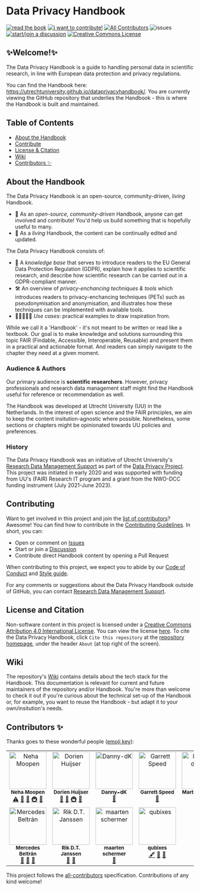 # Data Privacy Handbook

[![read the book](https://img.shields.io/badge/read-the%20book-yellow)](https://utrechtuniversity.github.io/dataprivacyhandbook/)
[![i want to contribute!](https://img.shields.io/badge/i%20want%20to-contribute!-brightgreen)](https://github.com/UtrechtUniversity/dataprivacyhandbook/blob/main/CONTRIBUTING.md)
[![All Contributors](https://img.shields.io/badge/all_contributors-2-orange.svg?style=flat-square)](#contributors-)
![issues](https://img.shields.io/github/issues/utrechtuniversity/dataprivacyhandbook?color=red)  
[![start/join a discussion](https://img.shields.io/badge/start%2Fjoin%20a-GitHub%20Discussion-blue)](https://github.com/UtrechtUniversity/dataprivacyhandbook/discussions)
<a rel="license" href="http://creativecommons.org/licenses/by/4.0/"><img alt="Creative Commons License" style="border-width:0" src="https://i.creativecommons.org/l/by/4.0/80x15.png" /></a>

## ✨Welcome!✨

The Data Privacy Handbook is a guide to handling personal data in scientific research, in line with European data protection and privacy regulations. 

You can find the Handbook here: https://utrechtuniversity.github.io/dataprivacyhandbook/. You are currently viewing the GitHub repository that underlies the Handbook - this is where the Handbook is built and maintained. 

## Table of Contents
- [About the Handbook](#about-the-handbook)
- [Contribute](#contributing)
- [License & Citation](#license-and-citation)
- [Wiki](#wiki)
- [Contributors ✨](#contributors-)

## About the Handbook

The Data Privacy Handbook is an open-source, community-driven, _living_ Handbook.  

- 🤝 As an _open-source_, _community-driven_ Handbook, anyone can get involved and contribute! You'd help us build something that is hopefully useful to many.  
- 🌱 As a _living_ Handbook, the content can be continually edited and updated. 

The Data Privacy Handbook consists of: 

- 🧠 A _knowledge base_ that serves to introduce readers to the EU General Data Protection Regulation (GDPR), explain how it applies to scientific research, and describe how scientific research can be carried out in a GDPR-compliant manner.
- 🛠️ An overview of _privacy-enchancing techniques & tools_ which introduces readers to privacy-enchancing techniques (PETs) such as pseudonymisation and anonymisation, and illustrates how these techniques can be implemented with available tools.
- 👨🏽‍🤝‍👨🏻 _Use cases_: practical examples to draw inspiration from. 

While we call it a 'Handbook' - it's not meant to be written or read like a textbook. Our goal is to make knowledge and solutions surrounding this topic FAIR (Findable, Accessible, Interoperable, Reusable) and present them in a practical and actionable format. And readers can simply navigate to the chapter they need at a given moment.   

### Audience & Authors

Our primary audience is **scientific researchers**. However, privacy professionals and research data management staff might find the Handbook useful for reference or recommendation as well.

The Handbook was developed at Utrecht University (UU) in the Netherlands. In the interest of open science and the FAIR principles, we aim to keep the content insitution-agnostic where possible. Nonetheless, some sections or chapters might be opinionated towards UU policies and preferences.

### History

The Data Privacy Handbook was an initiative of Utrecht University's [Research Data Management Support](https://uu.nl/rdm) as part of the [Data Privacy Project](https://utrechtuniversity.github.io/dataprivacyproject). This project was initiated in early 2020 and was supported with funding from UU's (FAIR) Research IT program and a grant from the NWO-DCC funding instrument (July 2021-June 2023).

## Contributing

Want to get involved in this project and join the [list of contributors](https://github.com/UtrechtUniversity/dataprivacyhandbook/blob/main/contributors.md)? Awesome! You can find how to contribute in the [Contributing Guidelines](https://github.com/UtrechtUniversity/dataprivacyhandbook/blob/main/CONTRIBUTING.md).
In short, you can:
- Open or comment on [Issues](https://github.com/UtrechtUniversity/dataprivacyhandbook/issues)
- Start or join a [Discussion](https://github.com/UtrechtUniversity/dataprivacyhandbook/discussions)
- Contribute direct Handbook content by opening a Pull Request

When contributing to this project, we expect you to abide by our [Code of Conduct](https://github.com/UtrechtUniversity/dataprivacyhandbook/blob/main/CODE_OF_CONDUCT.md) and [Style guide](https://github.com/UtrechtUniversity/dataprivacyhandbook/blob/main/styleguide.md).

For any comments or suggestions about the Data Privacy Handbook outside of GitHub, you can contact [Research Data Management Support](https://www.uu.nl/en/research/research-data-management/contact-us).

## License and Citation

Non-software content in this project is licensed under a [Creative Commons Attribution 4.0 International License](https://creativecommons.org/licenses/by/4.0/). You can view the license [here](https://github.com/UtrechtUniversity/dataprivacyhandbook/blob/main/LICENSE.md). To cite the Data Privacy Handbook, click `Cite this repository` at the [repository homepage](https://github.com/UtrechtUniversity/dataprivacyhandbook), under the header `About` (at top right of the screen).

## Wiki

The repository's [Wiki](https://github.com/UtrechtUniversity/dataprivacyhandbook/wiki) contains details about the tech stack for the Handbook. This documentation is relevant for current and future maintainers of the repository and/or Handbook. You're more than welcome to check it out if you're curious about the technical set-up of the Handbook or, for example, you want to reuse the Handbook - but adapt it to your own/insitution's needs. 

## Contributors ✨

Thanks goes to these wonderful people ([emoji key](https://allcontributors.org/docs/en/emoji-key)):

<!-- ALL-CONTRIBUTORS-LIST:START - Do not remove or modify this section -->
<!-- prettier-ignore-start -->
<!-- markdownlint-disable -->
<table>
  <tbody>
    <tr>
      <td align="center" valign="top" width="14.28%"><a href="https://github.com/nehamoopen"><img src="https://avatars.githubusercontent.com/u/37183829?v=4?s=100" width="100px;" alt="Neha Moopen"/><br /><sub><b>Neha Moopen</b></sub></a><br /><a href="https://github.com/UtrechtUniversity/dataprivacyhandbook/commits?author=nehamoopen" title="Tests">⚠️</a> <a href="#projectManagement-nehamoopen" title="Project Management">📆</a> <a href="https://github.com/UtrechtUniversity/dataprivacyhandbook/commits?author=nehamoopen" title="Documentation">📖</a> <a href="#infra-nehamoopen" title="Infrastructure (Hosting, Build-Tools, etc)">🚇</a> <a href="#maintenance-nehamoopen" title="Maintenance">🚧</a></td>
      <td align="center" valign="top" width="14.28%"><a href="http://www.dorienhuijser.com"><img src="https://avatars.githubusercontent.com/u/58177697?v=4?s=100" width="100px;" alt="Dorien Huijser"/><br /><sub><b>Dorien Huijser</b></sub></a><br /><a href="#projectManagement-DorienHuijser" title="Project Management">📆</a> <a href="https://github.com/UtrechtUniversity/dataprivacyhandbook/commits?author=DorienHuijser" title="Documentation">📖</a> <a href="#infra-DorienHuijser" title="Infrastructure (Hosting, Build-Tools, etc)">🚇</a> <a href="#maintenance-DorienHuijser" title="Maintenance">🚧</a></td>
      <td align="center" valign="top" width="14.28%"><a href="https://github.com/Danny-dK"><img src="https://avatars.githubusercontent.com/u/45395070?v=4?s=100" width="100px;" alt="Danny-dK"/><br /><sub><b>Danny-dK</b></sub></a><br /><a href="https://github.com/UtrechtUniversity/dataprivacyhandbook/pulls?q=is%3Apr+reviewed-by%3ADanny-dK" title="Reviewed Pull Requests">👀</a></td>
      <td align="center" valign="top" width="14.28%"><a href="http://garrettspeed.com"><img src="https://avatars.githubusercontent.com/u/6378547?v=4?s=100" width="100px;" alt="Garrett Speed"/><br /><sub><b>Garrett Speed</b></sub></a><br /><a href="https://github.com/UtrechtUniversity/dataprivacyhandbook/pulls?q=is%3Apr+reviewed-by%3Agspeed0689" title="Reviewed Pull Requests">👀</a></td>
      <td align="center" valign="top" width="14.28%"><a href="https://www.uu.nl/staff/MGdeVos"><img src="https://avatars.githubusercontent.com/u/1482239?v=4?s=100" width="100px;" alt="Martine de Vos"/><br /><sub><b>Martine de Vos</b></sub></a><br /><a href="https://github.com/UtrechtUniversity/dataprivacyhandbook/pulls?q=is%3Apr+reviewed-by%3AMartineDeVos" title="Reviewed Pull Requests">👀</a></td>
      <td align="center" valign="top" width="14.28%"><a href="https://github.com/Mish-JPFD"><img src="https://avatars.githubusercontent.com/u/22911522?v=4?s=100" width="100px;" alt="Jacques Flores"/><br /><sub><b>Jacques Flores</b></sub></a><br /><a href="#ideas-Mish-JPFD" title="Ideas, Planning, & Feedback">🤔</a> <a href="#content-Mish-JPFD" title="Content">🖋</a> <a href="https://github.com/UtrechtUniversity/dataprivacyhandbook/pulls?q=is%3Apr+reviewed-by%3AMish-JPFD" title="Reviewed Pull Requests">👀</a></td>
      <td align="center" valign="top" width="14.28%"><a href="https://github.com/RonScholten"><img src="https://avatars.githubusercontent.com/u/54577946?v=4?s=100" width="100px;" alt="Ron Scholten"/><br /><sub><b>Ron Scholten</b></sub></a><br /><a href="#content-RonScholten" title="Content">🖋</a> <a href="https://github.com/UtrechtUniversity/dataprivacyhandbook/pulls?q=is%3Apr+reviewed-by%3ARonScholten" title="Reviewed Pull Requests">👀</a></td>
    </tr>
    <tr>
      <td align="center" valign="top" width="14.28%"><a href="https://github.com/MIBeltran"><img src="https://avatars.githubusercontent.com/u/107920053?v=4?s=100" width="100px;" alt="Mercedes Beltrán"/><br /><sub><b>Mercedes Beltrán</b></sub></a><br /><a href="https://github.com/UtrechtUniversity/dataprivacyhandbook/pulls?q=is%3Apr+reviewed-by%3AMIBeltran" title="Reviewed Pull Requests">👀</a> <a href="#ideas-MIBeltran" title="Ideas, Planning, & Feedback">🤔</a> <a href="#promotion-MIBeltran" title="Promotion">📣</a></td>
      <td align="center" valign="top" width="14.28%"><a href="http://www.uu.nl"><img src="https://avatars.githubusercontent.com/u/121875841?v=4?s=100" width="100px;" alt="Rik D.T. Janssen"/><br /><sub><b>Rik D.T. Janssen</b></sub></a><br /><a href="https://github.com/UtrechtUniversity/dataprivacyhandbook/pulls?q=is%3Apr+reviewed-by%3ARikDTJanssen" title="Reviewed Pull Requests">👀</a> <a href="#ideas-RikDTJanssen" title="Ideas, Planning, & Feedback">🤔</a></td>
      <td align="center" valign="top" width="14.28%"><a href="https://github.com/maartenschermer"><img src="https://avatars.githubusercontent.com/u/6727628?v=4?s=100" width="100px;" alt="maarten schermer"/><br /><sub><b>maarten schermer</b></sub></a><br /><a href="https://github.com/UtrechtUniversity/dataprivacyhandbook/pulls?q=is%3Apr+reviewed-by%3Amaartenschermer" title="Reviewed Pull Requests">👀</a></td>
      <td align="center" valign="top" width="14.28%"><a href="https://github.com/qubixes"><img src="https://avatars.githubusercontent.com/u/44498096?v=4?s=100" width="100px;" alt="qubixes"/><br /><sub><b>qubixes</b></sub></a><br /><a href="#content-qubixes" title="Content">🖋</a> <a href="#ideas-qubixes" title="Ideas, Planning, & Feedback">🤔</a> <a href="https://github.com/UtrechtUniversity/dataprivacyhandbook/pulls?q=is%3Apr+reviewed-by%3Aqubixes" title="Reviewed Pull Requests">👀</a></td>
    </tr>
  </tbody>
</table>

<!-- markdownlint-restore -->
<!-- prettier-ignore-end -->

<!-- ALL-CONTRIBUTORS-LIST:END -->

This project follows the [all-contributors](https://github.com/all-contributors/all-contributors) specification. Contributions of any kind welcome!

